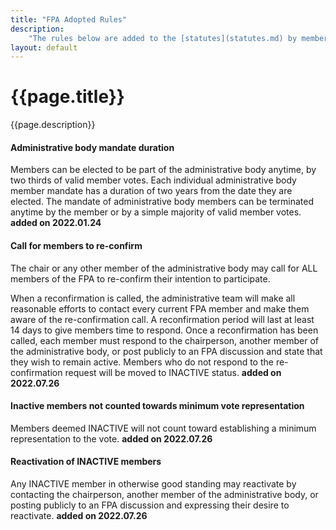 ```yaml
---
title: "FPA Adopted Rules"
description:
    "The rules below are added to the [statutes](statutes.md) by member votes and have the same level of validity."
layout: default
---
```


# {{page.title}}

{{page.description}}


#### Administrative body mandate duration

Members can be elected to be part of the administrative body anytime, by two thirds of valid member votes. Each individual administrative body  member mandate has a duration of two years from the date they are  elected. The mandate of administrative body members can be terminated  anytime by the member or by a simple majority of valid member votes. **added on 2022.01.24**

#### Call for members to re-confirm
The chair or any other member of the administrative body may call for ALL members of the FPA to re-confirm their intention to participate.

When a reconfirmation is called, the administrative team will make all reasonable efforts to contact every current FPA member and make them aware of the re-confirmation call.
A reconfirmation period will last at least 14 days to give members time to respond.
Once a reconfirmation has been called, each member must respond to the chairperson, another member of the administrative body, or post publicly to an FPA discussion and state that they wish to remain active.
Members who do not respond to the re-confirmation request will be moved to INACTIVE status. **added on 2022.07.26**


#### Inactive members not counted towards minimum vote representation
Members deemed INACTIVE will not count toward establishing a minimum representation to the vote.  **added on 2022.07.26**

#### Reactivation of INACTIVE members
Any INACTIVE member in otherwise good standing may reactivate by contacting the chairperson, another member of the administrative body, or posting publicly to an FPA discussion and expressing their desire to reactivate.  **added on 2022.07.26**
